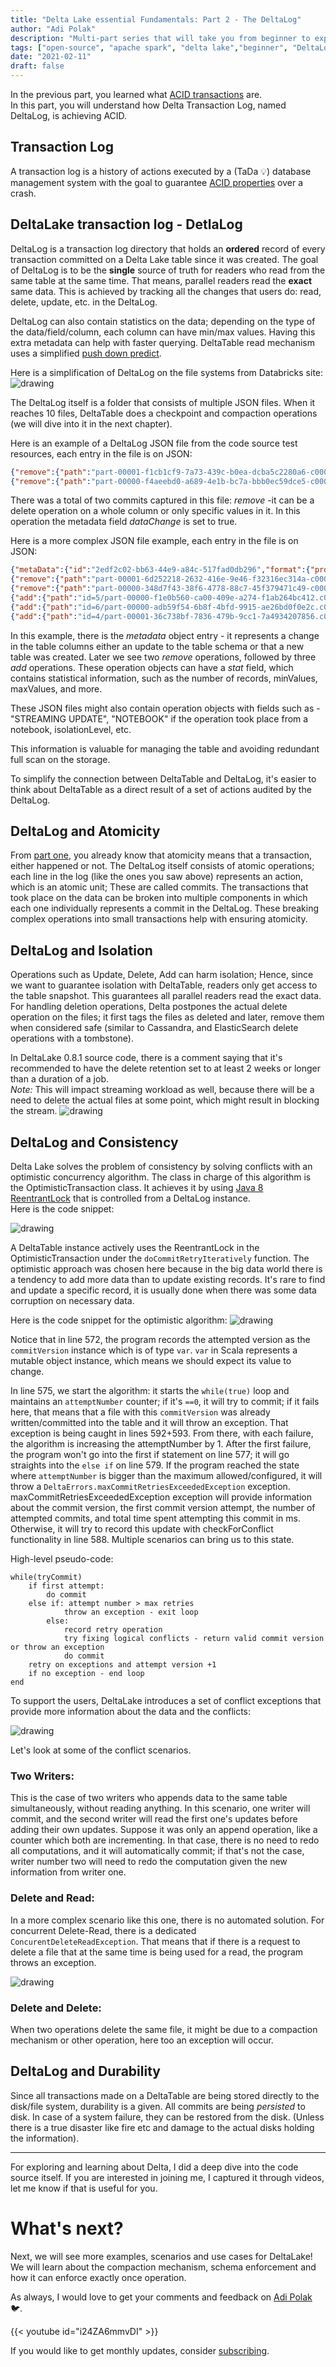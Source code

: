 ```yaml
---
title: "Delta Lake essential Fundamentals: Part 2 - The DeltaLog"
author: "Adi Polak"
description: "Multi-part series that will take you from beginner to expert in Delta Lake"
tags: ["open-source", "apache spark", "delta lake","beginner", "DeltaLog"]
date: "2021-02-11"
draft: false
---
```



In the previous part, you learned what [ACID transactions](https://blog.adipolak.com/post/delta-lake-essential-fundamentals) are.<br>
In this part, you will understand how Delta Transaction Log, named DeltaLog, is achieving ACID.

## Transaction Log
A transaction log is a history of actions executed by a (TaDa 💡) database management system with the goal to guarantee [ACID properties](https://blog.adipolak.com/post/delta-lake-essential-fundamentals/) over a crash.

## DeltaLake transaction log - DetlaLog

DeltaLog is a transaction log directory that holds an **ordered** record of every transaction committed on a Delta Lake table since it was created.
The goal of DeltaLog is to be the **single** source of truth for readers who read from the same table at the same time. That means, parallel readers read the **exact** same data.
This is achieved by tracking all the changes that users do: read, delete, update, etc. in the DeltaLog.

DeltaLog can also contain statistics on the data; depending on the type of the data/field/column, each column can have min/max values. Having this extra metadata can help with faster querying. DeltaTable read mechanism uses a simplified [push down predict](https://medium.com/microsoftazure/data-at-scale-learn-how-predicate-pushdown-will-save-you-money-7063b80878d7).

Here is a simplification of DeltaLog on the file systems from Databricks site: <br>
<img class="responsive" src="/images/Detla/deltalake-deltalog.png" alt="drawing">

The DeltaLog itself is a folder that consists of multiple JSON files. When it reaches 10 files, DeltaTable does a checkpoint and compaction operations (we will dive into it in the next chapter).


Here is an example of a DeltaLog JSON file from the code source test resources, each entry in the file is on JSON: 

```json
{"remove":{"path":"part-00001-f1cb1cf9-7a73-439c-b0ea-dcba5c2280a6-c000.snappy.parquet","dataChange":true}}
{"remove":{"path":"part-00000-f4aeebd0-a689-4e1b-bc7a-bbb0ec59dce5-c000.snappy.parquet","dataChange":true}}
```

There was a total of two commits captured in this file:
_remove_ -it can be a delete operation on a whole column or only specific values in it. In this operation the metadata field _dataChange_ is set to true.

Here is a more complex JSON file example, each entry in the file is on JSON:

```json
{"metaData":{"id":"2edf2c02-bb63-44e9-a84c-517fad0db296","format":{"provider":"parquet","options":{}},"schemaString":"{\"type\":\"struct\",\"fields\":[{\"name\":\"id\",\"type\":\"integer\",\"nullable\":true,\"metadata\":{}},{\"name\":\"value\",\"type\":\"string\",\"nullable\":true,\"metadata\":{}}]}","partitionColumns":["id"],"configuration":{}}}
{"remove":{"path":"part-00001-6d252218-2632-416e-9e46-f32316ec314a-c000.snappy.parquet","dataChange":true}}
{"remove":{"path":"part-00000-348d7f43-38f6-4778-88c7-45f379471c49-c000.snappy.parquet","dataChange":true}}
{"add":{"path":"id=5/part-00000-f1e0b560-ca00-409e-a274-f1ab264bc412.c000.snappy.parquet","partitionValues":{"id":"5"},"size":362,"modificationTime":1501109076000,"dataChange":true}}
{"add":{"path":"id=6/part-00000-adb59f54-6b8f-4bfd-9915-ae26bd0f0e2c.c000.snappy.parquet","partitionValues":{"id":"6"},"size":362,"modificationTime":1501109076000,"dataChange":true}}
{"add":{"path":"id=4/part-00001-36c738bf-7836-479b-9cc1-7a4934207856.c000.snappy.parquet","partitionValues":{"id":"4"},"size":362,"modificationTime":1501109076000,"dataChange":true}}
```

In this example, there is the _metadata_ object entry - it represents a change in the table columns either an update to the table schema or that a new table was created.
Later we see two _remove_ operations, followed by three _add_ operations. These operation objects can have a _stat_ field, which contains statistical information, such as the number of records, minValues, maxValues, and more.

These JSON files might also contain operation objects with fields such as - "STREAMING UPDATE", "NOTEBOOK"  if the operation took place from a notebook, isolationLevel, etc.

This information is valuable for managing the table and avoiding redundant full scan on the storage.

To simplify the connection between DeltaTable and DeltaLog, it's easier to think about DeltaTable as a direct result of a set of actions audited by the DeltaLog.



## DeltaLog and Atomicity
From [part one](https://blog.adipolak.com/post/delta-lake-essential-fundamentals), you already know that atomicity means that a transaction, either happened or not. The DeltaLog itself consists of atomic operations; each line in the log (like the ones you saw above) represents an action, which is an atomic unit; These are called commits.
The transactions that took place on the data can be broken into multiple components in which each one individually represents a commit in the DeltaLog. These breaking complex operations into small transactions help with ensuring atomicity.



## DeltaLog and Isolation
Operations such as Update, Delete, Add can harm isolation; Hence, since we want to guarantee isolation with DeltaTable, readers only get access to the table snapshot. This guarantees all parallel readers read the exact data. For handling deletion operations, Delta postpones the actual delete operation on the files; it first tags the files as deleted and later, remove them when considered safe (similar to Cassandra, and ElasticSearch delete operations with a tombstone).


In DeltaLake 0.8.1 source code, there is a comment saying that it's recommended to have the delete retention set to at least 2 weeks or longer than a duration of a job. <br>
*Note:* This will impact streaming workload as well, because there will be a need to delete the actual files at some point, which might result in blocking the stream.
<img class="responsive" src="/images/Detla/delta-tombston-retention.png" alt="drawing">



## DeltaLog and Consistency
Delta Lake solves the problem of consistency by solving conflicts with an optimistic concurrency algorithm.
The class in charge of this algorithm is the OptimisticTransaction class. It achieves it by using [Java 8 ReentrantLock](https://docs.oracle.com/javase/8/docs/api/java/util/concurrent/locks/ReentrantLock.html) that is controlled from a DeltaLog instance. <br>
Here is the code snippet: <br>

<img class="responsive" src="/images/Detla/delta-log-optimistic-concurrency-algo.png" alt="drawing">

A DeltaTable instance actively uses the ReentrantLock in the OptimisticTransaction under the `doCommitRetryIteratively` function.
The optimistic approach was chosen here because in the big data world there is a tendency to add more data than to update existing records.
It's rare to find and update a specific record, it is usually done when there was some data corruption on necessary data.

Here is the code snippet for the optimistic algorithm:
<img class="responsive" src="/images/Detla/delta-log-OptimisticTransaction.png" alt="drawing">

Notice that in line 572, the program records the attempted version as the `commitVersion` instance which is of type `var`.
`var` in Scala represents a mutable object instance, which means we should expect its value to change.

In line 575, we start the algorithm:
 it starts the `while(true)` loop and maintains an `attemptNumber` counter; if it's `==0`, it will try to commit; if it fails here, that means that a file with this `commitVersion` was already written/committed into the table and it will throw an exception. That exception is being caught in lines 592+593. From there, with each failure, the algorithm is increasing the attemptNumber by 1.
After the first failure, the program won't go into the first if statement on line 577; it will go straights into the `else if` on line 579.
If the program reached the state where `attemptNumber` is bigger than the maximum allowed/configured, it will throw a `DeltaErrors.maxCommitRetriesExceededException` exception.
maxCommitRetriesExceededException exception will provide information about the commit version, the first commit version attempt, the number of attempted commits, and total time spent attempting this commit in ms.
Otherwise, it will try to record this update with checkForConflict functionality in line 588.
Multiple scenarios can bring us to this state.

High-level pseudo-code:

```
while(tryCommit)
    if first attempt:
        do commit
    else if: attempt number > max retries
            throw an exception - exit loop
        else:
            record retry operation
            try fixing logical conflicts - return valid commit version or throw an exception
            do commit
    retry on exceptions and attempt version +1
    if no exception - end loop
end     
```

To support the users, DeltaLake introduces a set of conflict exceptions that provide more information about the data and the conflicts:

<img class="responsive" src="/images/Detla/delte-concurrent-exceptions.png" alt="drawing">

Let's look at some of the conflict scenarios.

### Two Writers:
This is the case of two writers who appends data to the same table simultaneously, without reading anything. In this scenario, one writer will commit, and the second writer will read the first one's updates before adding their own updates. Suppose it was only an append operation, like a counter which both are incrementing. In that case, there is no need to redo all computations, and it will automatically commit; if that's not the case, writer number two will need to redo the computation given the new information from writer one.


### Delete and Read:
In a more complex scenario like this one, there is no automated solution. For concurrent Delete-Read, there is a dedicated `ConcurentDeleteReadException`.
That means that if there is a request to delete a file that at the same time is being used for a read, the program throws an exception.

<img class="responsive" src="/images/Detla/ConcurrentDeleteReadException.png" alt="drawing">


### Delete and Delete:
When two operations delete the same file, it might be due to a compaction mechanism or other operation, here too an exception will occur.



## DeltaLog and Durability
Since all transactions made on a DeltaTable are being stored directly to the disk/file system, durability is a given. All commits are being _persisted_ to disk.  In case of a system failure, they can be restored from the disk.
(Unless there is a true disaster like fire etc and damage to the actual disks holding the information).


------------------------------------------
For exploring and learning about Delta, I did a deep dive into the code source itself. If you are interested in joining me, I captured it through videos, let me know if that is useful for you.


# What's next?

Next, we will see more examples, scenarios and use cases for DeltaLake! We will learn about the compaction mechanism, schema enforcement and how it can enforce exactly once operation.

As always, I would love to get your comments and feedback on [Adi Polak](https://twitter.com/intent/follow?original_referer=http%3A%2F%2Flocalhost%3A1313%2F&ref_src=twsrc%5Etfw&region=follow_link&screen_name=AdiPolak&tw_p=followbutton) 🐦.


{{< youtube id="i24ZA6mmvDI" >}}




If you would like to get monthly updates, consider [subscribing](https://sub.adipolak.com/subscribe).




